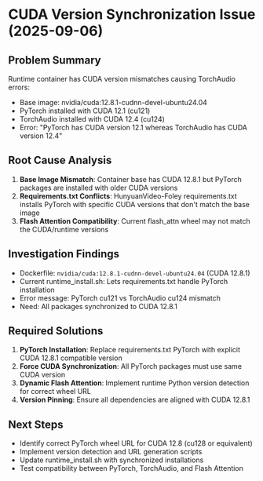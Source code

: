 # CUDA Version Synchronization Issue (2025-09-06)

## Problem Summary
Runtime container has CUDA version mismatches causing TorchAudio errors:
- Base image: nvidia/cuda:12.8.1-cudnn-devel-ubuntu24.04 
- PyTorch installed with CUDA 12.1 (cu121)
- TorchAudio installed with CUDA 12.4 (cu124)
- Error: "PyTorch has CUDA version 12.1 whereas TorchAudio has CUDA version 12.4"

## Root Cause Analysis
1. **Base Image Mismatch**: Container base has CUDA 12.8.1 but PyTorch packages are installed with older CUDA versions
2. **Requirements.txt Conflicts**: HunyuanVideo-Foley requirements.txt installs PyTorch with specific CUDA versions that don't match the base image
3. **Flash Attention Compatibility**: Current flash_attn wheel may not match the CUDA/runtime versions

## Investigation Findings
- Dockerfile: `nvidia/cuda:12.8.1-cudnn-devel-ubuntu24.04` (CUDA 12.8.1)
- Current runtime_install.sh: Lets requirements.txt handle PyTorch installation  
- Error message: PyTorch cu121 vs TorchAudio cu124 mismatch
- Need: All packages synchronized to CUDA 12.8.1

## Required Solutions
1. **PyTorch Installation**: Replace requirements.txt PyTorch with explicit CUDA 12.8.1 compatible version
2. **Force CUDA Synchronization**: All PyTorch packages must use same CUDA version 
3. **Dynamic Flash Attention**: Implement runtime Python version detection for correct wheel URL
4. **Version Pinning**: Ensure all dependencies are aligned with CUDA 12.8.1

## Next Steps
- Identify correct PyTorch wheel URL for CUDA 12.8 (cu128 or equivalent)
- Implement version detection and URL generation scripts
- Update runtime_install.sh with synchronized installations
- Test compatibility between PyTorch, TorchAudio, and Flash Attention
